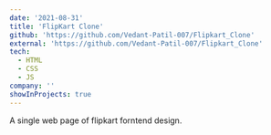 ```yaml
---
date: '2021-08-31'
title: 'FlipKart Clone'
github: 'https://github.com/Vedant-Patil-007/Flipkart_Clone'
external: 'https://github.com/Vedant-Patil-007/Flipkart_Clone'
tech:
  - HTML
  - CSS
  - JS
company: ''
showInProjects: true
---
```


A single web page of flipkart forntend design.
